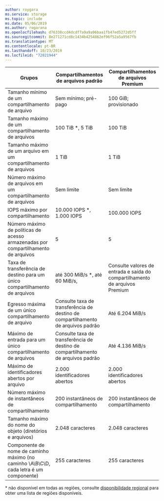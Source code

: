 ```yaml
---
author: roygara
ms.service: storage
ms.topic: include
ms.date: 05/06/2019
ms.author: rogarana
ms.openlocfilehash: d76338ccd4dcdf7a9a9a96baa1fb47ed5272d5ff
ms.sourcegitcommit: 8e271271cd8c1434b4254862ef96f52a5a9567fb
ms.translationtype: MT
ms.contentlocale: pt-BR
ms.lasthandoff: 10/23/2019
ms.locfileid: "72821944"
---
```

| Grupos | Compartilhamentos de arquivos padrão | Compartilhamentos de arquivos Premium |
|----------|---------------|------------------------------------------|
| Tamanho mínimo de um compartilhamento de arquivo | Sem mínimo; pré-pago | 100 GiB; provisionado |
| Tamanho máximo de um compartilhamento de arquivos | 100 TiB *, 5 TiB | 100 TiB |
| Tamanho máximo de um arquivo em um compartilhamento de arquivos | 1 TiB | 1 TiB |
| Número máximo de arquivos em um compartilhamento de arquivos | Sem limite | Sem limite |
| IOPS máximo por compartilhamento | 10.000 IOPS *, 1.000 IOPS | 100.000 IOPS |
| Número máximo de políticas de acesso armazenadas por compartilhamento de arquivos | 5 | 5 |
| Taxa de transferência de destino para um único compartilhamento de arquivos | até 300 MiB/s *, até 60 MiB/s,  | Consulte valores de entrada e saída do compartilhamento de arquivos Premium|
| Egresso máxima de um único compartilhamento de arquivo | Consulte taxa de transferência de destino de compartilhamento de arquivos padrão | Até 6.204 MiB/s |
| Máximo de entrada para um único compartilhamento de arquivos | Consulte taxa de transferência de destino de compartilhamento de arquivos padrão | Até 4.136 MiB/s |
| Máximo de identificadores abertos por arquivo | 2\.000 identificadores abertos | 2\.000 identificadores abertos |
| Número máximo de instantâneos de compartilhamento | 200 instantâneos de compartilhamento | 200 instantâneos de compartilhamento |
| Tamanho máximo do nome do objeto (diretórios e arquivos) | 2\.048 caracteres | 2\.048 caracteres |
| Componente de nome de caminho máximo (no caminho \A\B\C\D, cada letra é um componente) | 255 caracteres | 255 caracteres |

\* não disponível em todas as regiões, consulte [disponibilidade regional](../articles/storage/files/storage-files-planning.md#regional-availability) para obter uma lista de regiões disponíveis.

